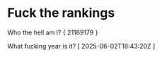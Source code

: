 # Fuck the rankings

Who the hell am I?
{ 21169179 }

What fucking year is it?
[ 2025-06-02T18:43:20Z ]
